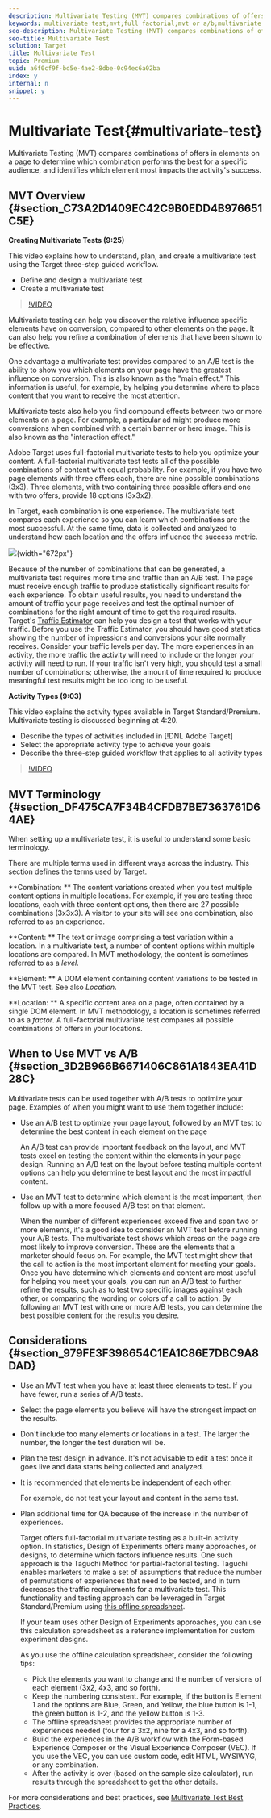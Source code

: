 ```yaml
---
description: Multivariate Testing (MVT) compares combinations of offers in elements on a page to determine which combination performs the best for a specific audience, and identifies which element most impacts the activity's success.
keywords: multivariate test;mvt;full factorial;mvt or a/b;multivariate a/b;traffic estimator;when to use mvt;mvt considerations;multivariate
seo-description: Multivariate Testing (MVT) compares combinations of offers in elements on a page to determine which combination performs the best for a specific audience, and identifies which element most impacts the activity's success.
seo-title: Multivariate Test
solution: Target
title: Multivariate Test
topic: Premium
uuid: a6f0cf9f-bd5e-4ae2-8dbe-0c94ec6a02ba
index: y
internal: n
snippet: y
---
```


# Multivariate Test{#multivariate-test}

Multivariate Testing (MVT) compares combinations of offers in elements on a page to determine which combination performs the best for a specific audience, and identifies which element most impacts the activity's success.

## MVT Overview {#section_C73A2D1409EC42C9B0EDD4B976651C5E}

**Creating Multivariate Tests (9:25)**

This video explains how to understand, plan, and create a multivariate test using the Target three-step guided workflow.

* Define and design a multivariate test 
* Create a multivariate test

>[!VIDEO](https://vimeo.com/X8w5IQqEOow)

Multivariate testing can help you discover the relative influence specific elements have on conversion, compared to other elements on the page. It can also help you refine a combination of elements that have been shown to be effective.

One advantage a multivariate test provides compared to an A/B test is the ability to show you which elements on your page have the greatest influence on conversion. This is also known as the "main effect." This information is useful, for example, by helping you determine where to place content that you want to receive the most attention.

Multivariate tests also help you find compound effects between two or more elements on a page. For example, a particular ad might produce more conversions when combined with a certain banner or hero image. This is also known as the "interaction effect."

Adobe Target uses full-factorial multivariate tests to help you optimize your content. A full-factorial multivariate test tests all of the possible combinations of content with equal probability. For example, if you have two page elements with three offers each, there are nine possible combinations (3x3). Three elements, with two containing three possible offers and one with two offers, provide 18 options (3x3x2).

In Target, each combination is one experience. The multivariate test compares each experience so you can learn which combinations are the most successful. At the same time, data is collected and analyzed to understand how each location and the offers influence the success metric.

![](assets/multivariate.png){width="672px"}

Because of the number of combinations that can be generated, a multivariate test requires more time and traffic than an A/B test. The page must receive enough traffic to produce statistically significant results for each experience. To obtain useful results, you need to understand the amount of traffic your page receives and test the optimal number of combinations for the right amount of time to get the required results. Target's [Traffic Estimator](../../c-activities/c-multivariate-testing/t-create-multivariate-test/t-traffic-estimator.md#task_71AA6922AFD447EA8C5E610A78ABA714) can help you design a test that works with your traffic. Before you use the Traffic Estimator, you should have good statistics showing the number of impressions and conversions your site normally receives. Consider your traffic levels per day. The more experiences in an activity, the more traffic the activity will need to include or the longer your activity will need to run. If your traffic isn't very high, you should test a small number of combinations; otherwise, the amount of time required to produce meaningful test results might be too long to be useful.

**Activity Types (9:03)**

This video explains the activity types available in Target Standard/Premium. Multivariate testing is discussed beginning at 4:20.

* Describe the types of activities included in [!DNL Adobe Target] 
* Select the appropriate activity type to achieve your goals 
* Describe the three-step guided workflow that applies to all activity types

>[!VIDEO](https://vimeo.com/vtHg1pPFJp8)

## MVT Terminology {#section_DF475CA7F34B4CFDB7BE7363761D64AE}

When setting up a multivariate test, it is useful to understand some basic terminology.

There are multiple terms used in different ways across the industry. This section defines the terms used by Target.

**Combination: ** The content variations created when you test multiple content options in multiple locations. For example, if you are testing three locations, each with three content options, then there are 27 possible combinations (3x3x3). A visitor to your site will see one combination, also referred to as an experience.

**Content: ** The text or image comprising a test variation within a location. In a multivariate test, a number of content options within multiple locations are compared. In MVT methodology, the content is sometimes referred to as a *level*.

**Element: ** A DOM element containing content variations to be tested in the MVT test. See also *Location*.

**Location: ** A specific content area on a page, often contained by a single DOM element. In MVT methodology, a location is sometimes referred to as a *factor*. A full-factorial multivariate test compares all possible combinations of offers in your locations.

## When to Use MVT vs A/B {#section_3D2B966B6671406C861A1843EA41D28C}

Multivariate tests can be used together with A/B tests to optimize your page. Examples of when you might want to use them together include:

* Use an A/B test to optimize your page layout, followed by an MVT test to determine the best content in each element on the page

  An A/B test can provide important feedback on the layout, and MVT tests excel on testing the content within the elements in your page design. Running an A/B test on the layout before testing multiple content options can help you determine te best layout and the most impactful content. 

* Use an MVT test to determine which element is the most important, then follow up with a more focused A/B test on that element.

  When the number of different experiences exceed five and span two or more elements, it's a good idea to consider an MVT test before running your A/B tests. The multivariate test shows which areas on the page are most likely to improve conversion. These are the elements that a marketer should focus on. For example, the MVT test might show that the call to action is the most important element for meeting your goals. Once you have determine which elements and content are most useful for helping you meet your goals, you can run an A/B test to further refine the results, such as to test two specific images against each other, or comparing the wording or colors of a call to action. By following an MVT test with one or more A/B tests, you can determine the best possible content for the results you desire.

## Considerations {#section_979FE3F398654C1EA1C86E7DBC9A8DAD}

* Use an MVT test when you have at least three elements to test. If you have fewer, run a series of A/B tests. 
* Select the page elements you believe will have the strongest impact on the results. 
* Don't include too many elements or locations in a test. The larger the number, the longer the test duration will be. 
* Plan the test design in advance. It's not advisable to edit a test once it goes live and data starts being collected and analyzed. 
* It is recommended that elements be independent of each other.

  For example, do not test your layout and content in the same test. 
* Plan additional time for QA because of the increase in the number of experiences.

  Target offers full-factorial multivariate testing as a built-in activity option. In statistics, Design of Experiments offers many approaches, or designs, to determine which factors influence results. One such approach is the Taguchi Method for partial-factorial testing. Taguchi enables marketers to make a set of assumptions that reduce the number of permutations of experiences that need to be tested, and in turn decreases the traffic requirements for a multivariate test. This functionality and testing approach can be leveraged in Target Standard/Premium using [this offline spreadsheet](https://marketing.adobe.com/resources/help/en_US/target/mvt/MVT-Taguchi-Partial-Factorial-Design-02102017.xlsx).

  If your team uses other Design of Experiments approaches, you can use this calculation spreadsheet as a reference implementation for custom experiment designs.

  As you use the offline calculation spreadsheet, consider the following tips:

    * Pick the elements you want to change and the number of versions of each element (3x2, 4x3, and so forth). 
    * Keep the numbering consistent. For example, if the button is Element 1 and the options are Blue, Green, and Yellow, the blue button is 1-1, the green button is 1-2, and the yellow button is 1-3. 
    * The offline spreadsheet provides the appropriate number of experiences needed (four for a 3x2, nine for a 4x3, and so forth). 
    * Build the experiences in the A/B workflow with the Form-based Experience Composer or the Visual Experience Composer (VEC). If you use the VEC, you can use custom code, edit HTML, WYSIWYG, or any combination. 
    * After the activity is over (based on the sample size calculator), run results through the spreadsheet to get the other details.

For more considerations and best practices, see [Multivariate Test Best Practices](../../c-activities/c-multivariate-testing/r-best-practices.md#reference_53635817FFB741EF8C4E56CC70688EDD). 
